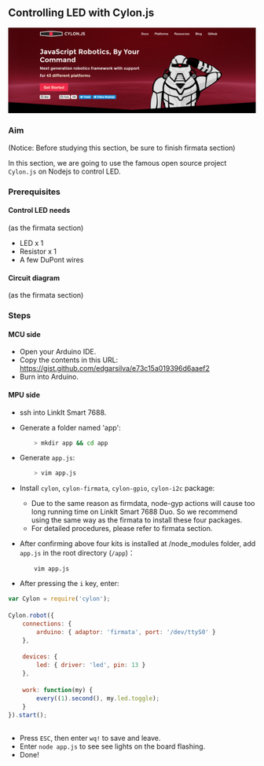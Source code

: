 ## Controlling LED with Cylon.js

![](cylon.png)

### Aim

(Notice: Before studying this section, be sure to finish firmata section)

In this section, we are going to use the famous open source project `Cylon.js` on Nodejs to control LED.

### Prerequisites

#### Control LED needs

(as the firmata section)
* LED x 1
* Resistor x 1
* A few DuPont wires

#### Circuit diagram
(as the firmata section)

### Steps

#### MCU side
* Open your Arduino IDE. 
* Copy the contents in this URL: https://gist.github.com/edgarsilva/e73c15a019396d6aaef2 
* Burn into Arduino.  

#### MPU side

* ssh into LinkIt Smart 7688.

* Generate a folder named 'app':
    ``` bash
        > mkdir app && cd app
    ```

* Generate `app.js`:
    ``` bash
        > vim app.js
    ```
    
* Install `cylon`, `cylon-firmata`, `cylon-gpio`, `cylon-i2c` package:
    
    * Due to the same reason as firmdata, node-gyp actions will cause too long running time on LinkIt Smart 7688 Duo. So we recommend using the same way as the firmata to install these four packages.
    * For detailed procedures, please refer to firmata section.
    
    
* After confirming above four kits is installed at /node_modules folder, add `app.js` in the root directory (`/app`)：
    ```
        vim app.js
    ```
* After pressing the `i` key, enter:

``` js
var Cylon = require('cylon');

Cylon.robot({
    connections: {
        arduino: { adaptor: 'firmata', port: '/dev/ttyS0' }
    },

    devices: {
        led: { driver: 'led', pin: 13 }
    },

    work: function(my) {
        every((1).second(), my.led.toggle);
    }
}).start();
        
```
* Press `ESC`, then enter `wq!` to save and leave.
* Enter `node app.js` to see see lights on the board flashing.
* Done!
    

        

    